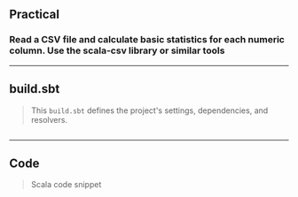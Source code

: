 ## Practical

### Read a CSV file and calculate basic statistics for each numeric column. Use the scala-csv library or similar tools

---

## build.sbt

> This `build.sbt` defines the project's settings, dependencies, and resolvers.

```scala

```

---

## Code

> Scala code snippet

```scala

```
